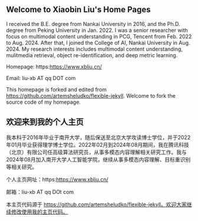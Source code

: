 ## Welcome to Xiaobin Liu's Home Pages

I received the B.E. degree from Nankai University in 2016, and the Ph.D. degree from Peking University in Jan. 2022. I was a senior researcher with focus on multimodal content understanding in PCG, Tencent from Feb. 2022 to Aug. 2024. After that, I joined the College of AI, Nankai University in Aug. 2024. My research interests includes multimodal content understanding, mulitmedia retrieval, object re-identification, and deep metric learning.

Homepage: https:https://www.xbliu.cn/

Email:  liu-xb AT qq DOT com

This homepage is forked and edited from https://github.com/artemsheludko/flexible-jekyll. Welcome to fork the source code of my homepage.


## 欢迎来到我的个人主页

我本科于2016年毕业于南开大学，随后保送至北京大学攻读博士学位，并于2022年01月毕业获得理学博士学位。2022年02月到2024年08月期间，我在腾讯科技（北京）有限公司任高级算法研究员，从事多模态内容理解相关研究工作。我与2024年08月加入南开大学人工智能学院，继续从事多模态内容理解、目标重识别等相关研究。

个人主页网址：https:https://www.xbliu.cn/

邮箱：liu-xb AT qq DOt com

本主页代码源于 https://github.com/artemsheludko/flexible-jekyll。欢迎大家继续修改使用我的主页代码。